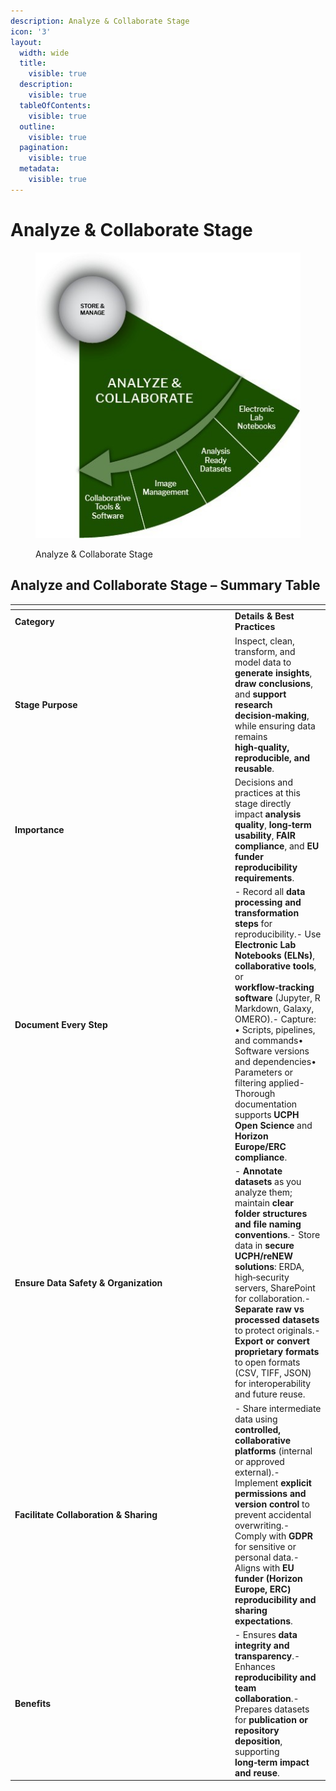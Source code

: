 ```yaml
---
description: Analyze & Collaborate Stage
icon: '3'
layout:
  width: wide
  title:
    visible: true
  description:
    visible: true
  tableOfContents:
    visible: true
  outline:
    visible: true
  pagination:
    visible: true
  metadata:
    visible: true
---
```


# Analyze & Collaborate Stage

<figure><img src="../.gitbook/assets/0 (1) (1).jpeg" alt=""><figcaption><p>Analyze &#x26; Collaborate Stage</p></figcaption></figure>

## **Analyze and Collaborate Stage – Summary Table**

<table data-header-hidden><thead><tr><th width="338"></th><th></th></tr></thead><tbody><tr><td><strong>Category</strong></td><td><strong>Details &#x26; Best Practices</strong></td></tr><tr><td><strong>Stage Purpose</strong></td><td>Inspect, clean, transform, and model data to <strong>generate insights</strong>, <strong>draw conclusions</strong>, and <strong>support research decision‑making</strong>, while ensuring data remains <strong>high‑quality, reproducible, and reusable</strong>.</td></tr><tr><td><strong>Importance</strong></td><td>Decisions and practices at this stage directly impact <strong>analysis quality</strong>, <strong>long‑term usability</strong>, <strong>FAIR compliance</strong>, and <strong>EU funder reproducibility requirements</strong>.</td></tr><tr><td><strong>Document Every Step</strong></td><td>- Record all <strong>data processing and transformation steps</strong> for reproducibility.- Use <strong>Electronic Lab Notebooks (ELNs)</strong>, <strong>collaborative tools</strong>, or <strong>workflow‑tracking software</strong> (Jupyter, R Markdown, Galaxy, OMERO).- Capture: • Scripts, pipelines, and commands• Software versions and dependencies• Parameters or filtering applied- Thorough documentation supports <strong>UCPH Open Science</strong> and <strong>Horizon Europe/ERC compliance</strong>.</td></tr><tr><td><strong>Ensure Data Safety &#x26; Organization</strong></td><td>- <strong>Annotate datasets</strong> as you analyze them; maintain <strong>clear folder structures and file naming conventions</strong>.- Store data in <strong>secure UCPH/reNEW solutions</strong>: ERDA, high‑security servers, SharePoint for collaboration.- <strong>Separate raw vs processed datasets</strong> to protect originals.- <strong>Export or convert proprietary formats</strong> to open formats (CSV, TIFF, JSON) for interoperability and future reuse.</td></tr><tr><td><strong>Facilitate Collaboration &#x26; Sharing</strong></td><td>- Share intermediate data using <strong>controlled, collaborative platforms</strong> (internal or approved external).- Implement <strong>explicit permissions and version control</strong> to prevent accidental overwriting.- Comply with <strong>GDPR</strong> for sensitive or personal data.- Aligns with <strong>EU funder (Horizon Europe, ERC) reproducibility and sharing expectations</strong>.</td></tr><tr><td><strong>Benefits</strong></td><td>- Ensures <strong>data integrity and transparency</strong>.- Enhances <strong>reproducibility and team collaboration</strong>.- Prepares datasets for <strong>publication or repository deposition</strong>, supporting <strong>long‑term impact and reuse</strong>.</td></tr></tbody></table>



